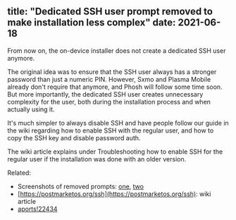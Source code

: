 title: "Dedicated SSH user prompt removed to make installation less complex"
date: 2021-06-18
---

From now on, the on-device installer does not create a dedicated SSH user
anymore.

The original idea was to ensure that the SSH user always has a stronger
password than just a numeric PIN. However, Sxmo and Plasma Mobile already don't
require that anymore, and Phosh will follow some time soon. But more
importantly, the dedicated SSH user creates unnecessary complexity for the
user, both during the installation process and when actually using it.

It's much simpler to always disable SSH and have people follow our guide in the
wiki regarding how to enable SSH with the regular user, and how to copy the SSH
key and disable password auth.

The wiki article explains under Troubleshooting how to enable SSH for
the regular user if the installation was done with an older version.

Related:

* Screenshots of removed prompts:
  [one](/static/img/2020-07/ondev-ssh-confirm.png),
  [two](/static/img/2020-07/ondev-ssh-credentials.png)
* [https://postmarketos.org/ssh](https://postmarketos.org/ssh): wiki article
* [aports!22434](https://gitlab.alpinelinux.org/alpine/aports/-/merge_requests/22434)
